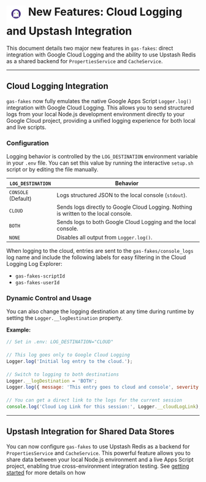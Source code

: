 # <img src="./logo.png" alt="gas-fakes logo" width="50" align="top"> New Features: Cloud Logging and Upstash Integration

This document details two major new features in `gas-fakes`: direct integration with Google Cloud Logging and the ability to use Upstash Redis as a shared backend for `PropertiesService` and `CacheService`.

---

## Cloud Logging Integration

`gas-fakes` now fully emulates the native Google Apps Script `Logger.log()` integration with Google Cloud Logging. This allows you to send structured logs from your local Node.js development environment directly to your Google Cloud project, providing a unified logging experience for both local and live scripts.

### Configuration

Logging behavior is controlled by the `LOG_DESTINATION` environment variable in your `.env` file. You can set this value by running the interactive `setup.sh` script or by editing the file manually.

| `LOG_DESTINATION`   | Behavior                                                                                             |
| ------------------- | ---------------------------------------------------------------------------------------------------- |
| `CONSOLE` (Default) | Logs structured JSON to the local console (`stdout`).                                                  |
| `CLOUD`             | Sends logs directly to Google Cloud Logging. Nothing is written to the local console.                |
| `BOTH`              | Sends logs to both Google Cloud Logging and the local console.                                       |
| `NONE`              | Disables all output from `Logger.log()`.                                                             |

When logging to the cloud, entries are sent to the `gas-fakes/console_logs` log name and include the following labels for easy filtering in the Cloud Logging Log Explorer:
- `gas-fakes-scriptId`
- `gas-fakes-userId`

### Dynamic Control and Usage

You can also change the logging destination at any time during runtime by setting the `Logger.__logDestination` property.

**Example:**

```javascript
// Set in .env: LOG_DESTINATION="CLOUD"

// This log goes only to Google Cloud Logging
Logger.log('Initial log entry to the cloud.');

// Switch to logging to both destinations
Logger.__logDestination = 'BOTH';
Logger.log({ message: 'This entry goes to cloud and console', severity: 'WARNING' });

// You can get a direct link to the logs for the current session
console.log('Cloud Log Link for this session:', Logger.__cloudLogLink);
```

---

## Upstash Integration for Shared Data Stores

You can now configure `gas-fakes` to use Upstash Redis as a backend for `PropertiesService` and `CacheService`. This powerful feature allows you to share data between your local Node.js environment and a live Apps Script project, enabling true cross-environment integration testing. See [getting started](GETTING_STARTED.md) for more details on how


